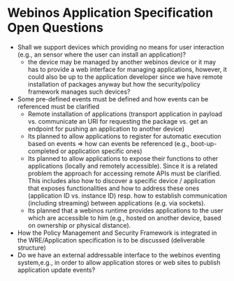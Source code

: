 Webinos Application Specification Open Questions
================================================

-   Shall we support devices which providing no means for user interaction (e.g., an sensor where the user can install an application)?
    -   the device may be managed by another webinos device or it may has to provide a web interface for managing applications, however, it could also be up to the application developer since we have remote installation of packages anyway but how the security/policy framework manages such devices?
-   Some pre-defined events must be defined and how events can be referenced must be clarified
    -   Remote installation of applications (transport application in payload vs. communicate an URI for requesting the package vs. get an endpoint for pushing an application to another device)
    -   Its planned to allow applications to register for automatic execution based on events => how can events be referenced (e.g., boot-up-completed or application specific ones)
    -   Its planned to allow applications to expose their functions to other applications (locally and remotely accessible). Since it is a related problem the approach for accessing remote APIs must be clarified. This includes also how to discover a specific device / application that exposes functionalities and how to address these ones (application ID vs. instance ID) resp. how to establish communication (including streaming) between applications (e.g. via sockets).
    -   Its planned that a webinos runtime provides applications to the user which are accessible to him (e.g., hosted on another device, based on ownership or physical distance).
-   How the Policy Management and Security Framework is integrated in the WRE/Application specification is to be discussed (deliverable structure)
-   Do we have an external addressable interface to the webinos eventing system,e.g., in order to allow application stores or web sites to publish application update events?

